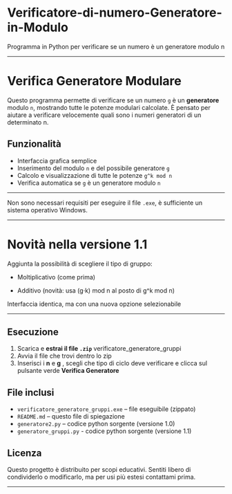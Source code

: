 # Verificatore-di-numero-Generatore-in-Modulo
Programma in Python per verificare se un numero è un generatore modulo n

----------------------------------------------------------------------------------------------------------------------

# Verifica Generatore Modulare

Questo programma permette di verificare se un numero `g` è un **generatore** modulo `n`, mostrando tutte le potenze modulari calcolate. 
È pensato per aiutare a verificare velocemente quali sono i numeri generatori di un determinato n.

## Funzionalità

- Interfaccia grafica semplice
- Inserimento del modulo `n` e del possibile generatore `g`
- Calcolo e visualizzazione di tutte le potenze `g^k mod n`
- Verifica automatica se `g` è un generatore modulo `n`
  
-----------------------------------------------------------------------------------------------------------------------
Non sono necessari requisiti per eseguire il file `.exe`, è sufficiente un sistema operativo Windows.

-----------------------------------------------------------------------------------------------------------------------

# Novità nella versione 1.1
Aggiunta la possibilità di scegliere il tipo di gruppo:

- Moltiplicativo (come prima)

- Additivo (novità: usa (g·k) mod n al posto di g^k mod n)

Interfaccia identica, ma con una nuova opzione selezionabile

-----------------------------------------------------------------------------------------------------------------------

##  Esecuzione

1. Scarica e **estrai il file `.zip`** verificatore_generatore_gruppi
2. Avvia il file che trovi dentro lo zip
3. Inserisci i **n** e **g** , scegli che tipo di ciclo deve verificare e clicca sul pulsante verde **Verifica Generatore**

## File inclusi

- `verificatore_generatore_gruppi.exe` – file eseguibile (zippato)
- `README.md` – questo file di spiegazione
- `generatore2.py` – codice python sorgente (versione 1.0)
- `generatore_gruppi.py` - codice python sorgente (versione 1.1)

## Licenza

Questo progetto è distribuito per scopi educativi. Sentiti libero di condividerlo o modificarlo, ma per usi più estesi contattami prima.

-----------------------------------------------------------------------------------------------------------------------

















